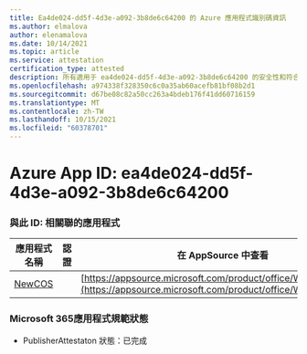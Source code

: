 ```yaml
---
title: Ea4de024-dd5f-4d3e-a092-3b8de6c64200 的 Azure 應用程式識別碼資訊
ms.author: elmalova
author: elenamalova
ms.date: 10/14/2021
ms.topic: article
ms.service: attestation
certification_type: attested
description: 所有適用于 ea4de024-dd5f-4d3e-a092-3b8de6c64200 的安全性和符合性資訊資訊。
ms.openlocfilehash: a974338f328350c6c0a35ab60acefb81bf08b2d1
ms.sourcegitcommit: d67be08c82a50cc263a4bdeb176f41dd60716159
ms.translationtype: MT
ms.contentlocale: zh-TW
ms.lasthandoff: 10/15/2021
ms.locfileid: "60378701"
---
```

# <a name="azure-app-id-ea4de024-dd5f-4d3e-a092-3b8de6c64200"></a>Azure App ID: ea4de024-dd5f-4d3e-a092-3b8de6c64200


### <a name="apps-associated-with-this-id"></a>與此 ID: 相關聯的應用程式
| **應用程式名稱** | **認證** | **在 AppSource 中查看** |
|--------------|---------------|-----------------------|
| [NewCOS](https://docs.microsoft.com/microsoft-365-app-certification/forward/WA200001104) |  | [https://appsource.microsoft.com/product/office/WA200001104](https://appsource.microsoft.com/product/office/WA200001104) |

### <a name="microsoft-365-app-compliance-status"></a>Microsoft 365應用程式規範狀態
- PublisherAttestaton 狀態：已完成
